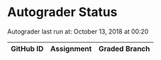 # Autograder Status
Autograder last run at: October 13, 2018 at 00:20

| GitHub ID | Assignment | Graded Branch |
|-----------|------------|---------------|
